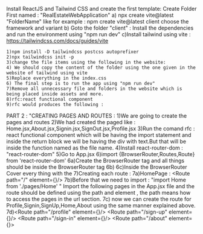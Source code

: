 Install ReactJS and Tailwind CSS and create the first template:
    Create Folder First named : "RealEstateWebApplication"
    a) npx create vite@latest "FolderName" like for example : npm create vite@latest client 
    choose the framework and variant 
    b) Goto the folder "client" : Install the dependencies and run the environment using "npm run dev"
    c)Install tailwind using vite : https://tailwindcss.com/docs/guides/vite

    1)npm install -D tailwindcss postcss autoprefixer
    2)npx tailwindcss init -p
    3)change the file items using the following in the website:
    4) We should copy the content of the folder using the one given in the website of tailwind using vite
    5)Replace everything in the index.css
    6) The final step is to run the app using "npm run dev"
    7)Remove all unnecessary file and folders in the website which is being placed inside assets and more.
    8)rfc:react functional component
    9)rfc would produces the following : 
        

PART 2 : "CREATING PAGES AND ROUTES : 
    1)We are going to create the pages and routes
    2)We had created the paged like : Home.jsx,About.jsx,Signin.jsx,SignOut.jsx,Profile.jsx
    3)Run the comand rfc : react functional component which will be having the import statement and inside the return block we will be having the div with text.But that will be inside the function named as the file name.
    4)Install react-router-dom : "react-router-dom"
    5)Go to App.jsx
    6)import {BrowserRouter,Routes,Route} from 'react-router-dom'
    6a)Create the BrowserRouter tag and all things should be inside the BrowserRouter tag
    6b)<BrowserRouter></BrowserRouter>
    6c)Inside the BrowserRouter Cover every thing with the <Routes></Routes>
    7)Creating each route : 
    7a)HomePage :  <Route path="/" element={<Home/>}/>
    7b)Before that we need to import : "import Home from './pages/Home' "
    Import the following pages in the App.jsx file and the route should be defined using the path and element , the path means how to access the pages in the url section.
    7c) now we can create the route for Profile,Signin,SignUp,Home,About using the same manner explained above.
    7d)<Route path="/profile" element={<Profile/>}/>
        <Route path="/sign-up" element={<SignUp/>}/>
        <Route path="/sign-in" element={</Signin>}/>
        <Route path="/about" element={<About/>}>
